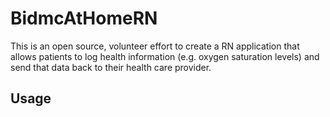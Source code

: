 # BidmcAtHomeRN
This is an open source, volunteer effort to create a RN application that allows patients to log health information (e.g. oxygen saturation levels) and send that data back to their health care provider.



## Usage





